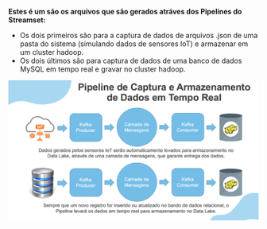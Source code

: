 **Estes é um são os arquivos que são gerados atráves dos Pipelines do Streamset:**
- Os dois primeiros são para a captura de dados de arquivos .json de uma pasta do sistema (simulando dados de sensores IoT) e armazenar em um cluster hadoop.
- Os dois últimos são para captura de dados de uma banco de dados MySQL em tempo real e gravar no cluster hadoop.

![Image](https://github.com/lucastiagooliveira/lucas_repo/blob/master/Study%20Materials/Eng.%20Dados/Streamsets/Pipelines/pipeline.png)
